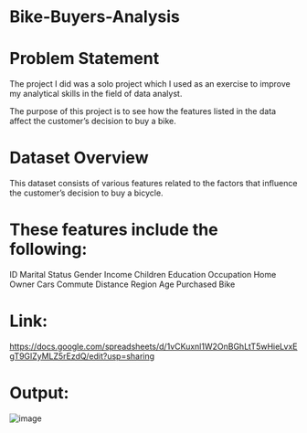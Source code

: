 # Bike-Buyers-Analysis

# Problem Statement

The project I did was a solo project which I used as an exercise to improve my analytical skills in the field of data analyst.

The purpose of this project is to see how the features listed in the data affect the customer’s decision to buy a bike.

# Dataset Overview

This dataset consists of various features related to the factors that influence the customer’s decision to buy a bicycle.

# These features include the following:

ID
Marital Status
Gender
Income
Children
Education
Occupation
Home Owner
Cars
Commute Distance
Region
Age
Purchased Bike

# Link:

https://docs.google.com/spreadsheets/d/1vCKuxnl1W2OnBGhLtT5wHieLvxEgT9GlZyMLZ5rEzdQ/edit?usp=sharing

# Output:

![image](https://github.com/Anuradha-Pise/Bike-Buyers-Analysis/assets/70841033/ff67584f-aca5-4f5b-944a-cb5ef04208b2)
